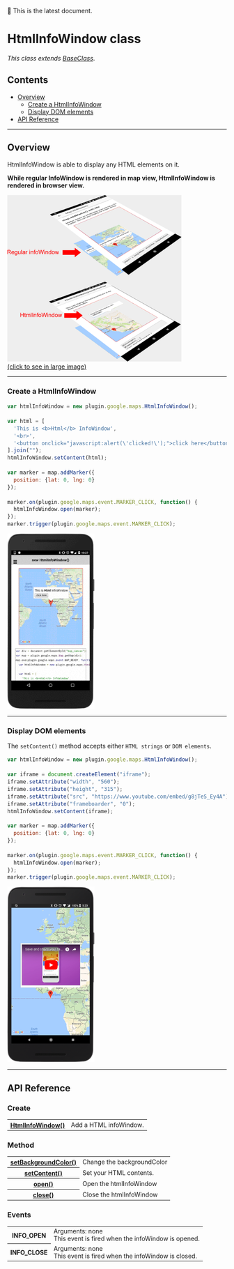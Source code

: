 :green_heart: This is the latest document.

# HtmlInfoWindow class

_This class extends [BaseClass](../BaseClass/README.md)_.

## Contents

  - <a href="#overview">Overview</a>
    - <a href="#create-a-htmlinfowindow">Create a HtmlInfoWindow</a>
    - <a href="#display-dom-elements">Display DOM elements</a>
  - <a href="#api-reference">API Reference</a>

------------

## Overview

HtmlInfoWindow is able to display any HTML elements on it.

**While regular InfoWindow is rendered in map view, HtmlInfoWindow is rendered in browser view.**

<a href="./rendering.png"><img src="./rendering.png" width="400"><br>(click to see in large image)</a>

------------

### Create a HtmlInfoWindow

```js
var htmlInfoWindow = new plugin.google.maps.HtmlInfoWindow();

var html = [
  'This is <b>Html</b> InfoWindow',
  '<br>',
  '<button onclick="javascript:alert(\'clicked!\');">click here</button>',
].join("");
htmlInfoWindow.setContent(html);

var marker = map.addMarker({
  position: {lat: 0, lng: 0}
});

marker.on(plugin.google.maps.event.MARKER_CLICK, function() {
  htmlInfoWindow.open(marker);
});
marker.trigger(plugin.google.maps.event.MARKER_CLICK);
```

<img src="newHtmlInfoWindow/image.gif" width="200">

------------------------------------------------------------------------

### Display DOM elements

The `setContent()` method accepts either `HTML strings` or `DOM elements`.

```js
var htmlInfoWindow = new plugin.google.maps.HtmlInfoWindow();

var iframe = document.createElement("iframe");
iframe.setAttribute("width", "560");
iframe.setAttribute("height", "315");
iframe.setAttribute("src", "https://www.youtube.com/embed/g8jTeS_Ey4A");
iframe.setAttribute("frameboarder", "0");
htmlInfoWindow.setContent(iframe);

var marker = map.addMarker({
  position: {lat: 0, lng: 0}
});

marker.on(plugin.google.maps.event.MARKER_CLICK, function() {
  htmlInfoWindow.open(marker);
});
marker.trigger(plugin.google.maps.event.MARKER_CLICK);
```

<img src="DOM_in_htmlInfoWindow.png" width="200">

------------
## API Reference

### Create
<table>
    <tr>
        <th><a href="./newHtmlInfoWindow/README.md">HtmlInfoWindow()</a></th>
        <td>Add a HTML infoWindow.</td>
    </tr>
</table>


### Method

<table>
    <tr>
        <th><a href="./setBackgroundColor/README.md">setBackgroundColor()</a></th>
        <td>Change the backgroundColor</td>
    </tr>
    <tr>
        <th><a href="./setContent/README.md">setContent()</a></th>
        <td>Set your HTML contents.</td>
    </tr>
    <tr>
        <th><a href="./open/README.md">open()</a></th>
        <td>Open the htmlInfoWindow</td>
    </tr>
    <tr>
        <th><a href="./close/README.md">close()</a></th>
        <td>Close the htmlInfoWindow</td>
    </tr>
</table>

### Events

<table>
    <tr>
        <th>INFO_OPEN</th>
        <td>Arguments:  none<br>This event is fired when the infoWindow is opened.</td>
    </tr>
    <tr>
        <th>INFO_CLOSE</th>
        <td>Arguments:  none<br>This event is fired when the infoWindow is closed.</td>
    </tr>
</table>
